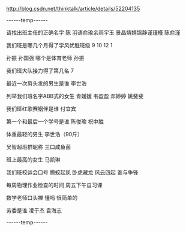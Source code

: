 http://blog.csdn.net/thinktalk/article/details/52204135

------temp------

请找出班主任的正确名字
陈
羽语俞瑜余雨宇玉
景晶靖婧锦静谨瑾槿
陈俞瑾

我们班是哪几个月得了学风优胜班级
9 10  12 1

孙振 孙国强 哪个是体育老师
孙振

我们班大队接力得了第几名
7

最近一次剪头发的男生是谁
李世浩

列举我们班名字ABB式的女生
青媛媛 韦盈盈 邓婷婷 姚斐斐

我们班红歌赛钢伴是谁
付宜宾

第一个和最后一个学号是谁
陈俊瑜 祝中胜

体重最轻的男生
李世浩（90斤）

吴智超班群昵称
三口咸鱼菌

班上最高的女生
马凯琳

我们班校运会口号
腾蛟起凤 卧虎藏龙 风云四起 谁与争锋

每周物理作业检查的时间
周五下午自习课

数学老师口头禅
懂吗 很简单的

劳委是谁
凌于杰 袁海志

------temp------
